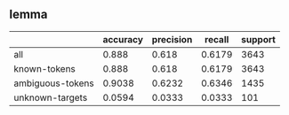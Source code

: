 
## lemma

|                  | accuracy | precision | recall | support |
|------------------|----------|-----------|--------|---------|
| all              | 0.888    | 0.618     | 0.6179 | 3643    |
| known-tokens     | 0.888    | 0.618     | 0.6179 | 3643    |
| ambiguous-tokens | 0.9038   | 0.6232    | 0.6346 | 1435    |
| unknown-targets  | 0.0594   | 0.0333    | 0.0333 | 101     |

